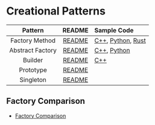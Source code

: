 # Creational Patterns

|     Pattern      |                 README                 | Sample Code                                                                                          |
| :--------------: | :------------------------------------: | :--------------------------------------------------------------------------------------------------- |
|  Factory Method  |  [README](./factory-method/README.md)  | [C++](./factory-method/main.cpp), [Python](./factory-method/main.py), [Rust](./factory-method/rust/) |
| Abstract Factory | [README](./abstract-factory/README.md) | [C++](./abstract-factory/main.cpp), [Python](./abstract-factory/main.py)                             |
|     Builder      |     [README](./builder/README.md)      | [C++](./builder/main.cpp)                                                                            |
|    Prototype     |    [README](./prototype/README.md)     |                                                                                                      |
|    Singleton     |    [README](./singleton/README.md)     |                                                                                                      |

## Factory Comparison

- [Factory Comparison](https://refactoring.guru/ja/design-patterns/factory-comparison)
